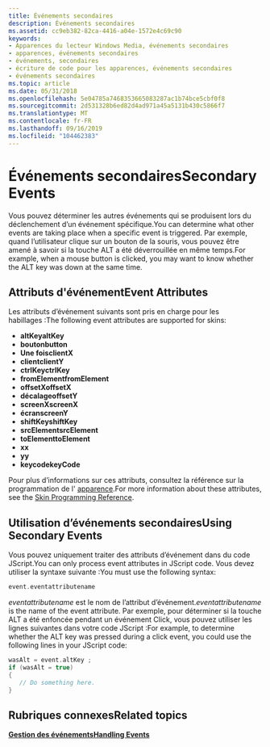 ```yaml
---
title: Événements secondaires
description: Événements secondaires
ms.assetid: cc9eb382-82ca-4416-a04e-1572e4c69c90
keywords:
- Apparences du lecteur Windows Media, événements secondaires
- apparences, événements secondaires
- événements, secondaires
- écriture de code pour les apparences, événements secondaires
- événements secondaires
ms.topic: article
ms.date: 05/31/2018
ms.openlocfilehash: 5e04785a7468353665083287ac1b74bce5cbf0f8
ms.sourcegitcommit: 2d531328b6ed82d4ad971a45a5131b430c5866f7
ms.translationtype: MT
ms.contentlocale: fr-FR
ms.lasthandoff: 09/16/2019
ms.locfileid: "104462383"
---
```

# <a name="secondary-events"></a><span data-ttu-id="fdee4-108">Événements secondaires</span><span class="sxs-lookup"><span data-stu-id="fdee4-108">Secondary Events</span></span>

<span data-ttu-id="fdee4-109">Vous pouvez déterminer les autres événements qui se produisent lors du déclenchement d’un événement spécifique.</span><span class="sxs-lookup"><span data-stu-id="fdee4-109">You can determine what other events are taking place when a specific event is triggered.</span></span> <span data-ttu-id="fdee4-110">Par exemple, quand l’utilisateur clique sur un bouton de la souris, vous pouvez être amené à savoir si la touche ALT a été déverrouillée en même temps.</span><span class="sxs-lookup"><span data-stu-id="fdee4-110">For example, when a mouse button is clicked, you may want to know whether the ALT key was down at the same time.</span></span>

## <a name="event-attributes"></a><span data-ttu-id="fdee4-111">Attributs d'événement</span><span class="sxs-lookup"><span data-stu-id="fdee4-111">Event Attributes</span></span>

<span data-ttu-id="fdee4-112">Les attributs d’événement suivants sont pris en charge pour les habillages :</span><span class="sxs-lookup"><span data-stu-id="fdee4-112">The following event attributes are supported for skins:</span></span>

-   <span data-ttu-id="fdee4-113">**altKey**</span><span class="sxs-lookup"><span data-stu-id="fdee4-113">**altKey**</span></span>
-   <span data-ttu-id="fdee4-114">**bouton**</span><span class="sxs-lookup"><span data-stu-id="fdee4-114">**button**</span></span>
-   <span data-ttu-id="fdee4-115">**Une fois**</span><span class="sxs-lookup"><span data-stu-id="fdee4-115">**clientX**</span></span>
-   <span data-ttu-id="fdee4-116">**client**</span><span class="sxs-lookup"><span data-stu-id="fdee4-116">**clientY**</span></span>
-   <span data-ttu-id="fdee4-117">**ctrlKey**</span><span class="sxs-lookup"><span data-stu-id="fdee4-117">**ctrlKey**</span></span>
-   <span data-ttu-id="fdee4-118">**fromElement**</span><span class="sxs-lookup"><span data-stu-id="fdee4-118">**fromElement**</span></span>
-   <span data-ttu-id="fdee4-119">**offsetX**</span><span class="sxs-lookup"><span data-stu-id="fdee4-119">**offsetX**</span></span>
-   <span data-ttu-id="fdee4-120">**décalage**</span><span class="sxs-lookup"><span data-stu-id="fdee4-120">**offsetY**</span></span>
-   <span data-ttu-id="fdee4-121">**screenX**</span><span class="sxs-lookup"><span data-stu-id="fdee4-121">**screenX**</span></span>
-   <span data-ttu-id="fdee4-122">**écran**</span><span class="sxs-lookup"><span data-stu-id="fdee4-122">**screenY**</span></span>
-   <span data-ttu-id="fdee4-123">**shiftKey**</span><span class="sxs-lookup"><span data-stu-id="fdee4-123">**shiftKey**</span></span>
-   <span data-ttu-id="fdee4-124">**srcElement**</span><span class="sxs-lookup"><span data-stu-id="fdee4-124">**srcElement**</span></span>
-   <span data-ttu-id="fdee4-125">**toElement**</span><span class="sxs-lookup"><span data-stu-id="fdee4-125">**toElement**</span></span>
-   <span data-ttu-id="fdee4-126">**x**</span><span class="sxs-lookup"><span data-stu-id="fdee4-126">**x**</span></span>
-   <span data-ttu-id="fdee4-127">**y**</span><span class="sxs-lookup"><span data-stu-id="fdee4-127">**y**</span></span>
-   <span data-ttu-id="fdee4-128">**keycode**</span><span class="sxs-lookup"><span data-stu-id="fdee4-128">**keyCode**</span></span>

<span data-ttu-id="fdee4-129">Pour plus d’informations sur ces attributs, consultez la référence sur la programmation de l' [apparence](skin-programming-reference.md).</span><span class="sxs-lookup"><span data-stu-id="fdee4-129">For more information about these attributes, see the [Skin Programming Reference](skin-programming-reference.md).</span></span>

## <a name="using-secondary-events"></a><span data-ttu-id="fdee4-130">Utilisation d’événements secondaires</span><span class="sxs-lookup"><span data-stu-id="fdee4-130">Using Secondary Events</span></span>

<span data-ttu-id="fdee4-131">Vous pouvez uniquement traiter des attributs d’événement dans du code JScript.</span><span class="sxs-lookup"><span data-stu-id="fdee4-131">You can only process event attributes in JScript code.</span></span> <span data-ttu-id="fdee4-132">Vous devez utiliser la syntaxe suivante :</span><span class="sxs-lookup"><span data-stu-id="fdee4-132">You must use the following syntax:</span></span>


```C++
event.eventattributename
```



<span data-ttu-id="fdee4-133">*eventattributename* est le nom de l’attribut d’événement.</span><span class="sxs-lookup"><span data-stu-id="fdee4-133">*eventattributename* is the name of the event attribute.</span></span> <span data-ttu-id="fdee4-134">Par exemple, pour déterminer si la touche ALT a été enfoncée pendant un événement Click, vous pouvez utiliser les lignes suivantes dans votre code JScript :</span><span class="sxs-lookup"><span data-stu-id="fdee4-134">For example, to determine whether the ALT key was pressed during a click event, you could use the following lines in your JScript code:</span></span>


```C++
wasAlt = event.altKey ;
if (wasAlt = true)
{
   // Do something here.
}
```



## <a name="related-topics"></a><span data-ttu-id="fdee4-135">Rubriques connexes</span><span class="sxs-lookup"><span data-stu-id="fdee4-135">Related topics</span></span>

<dl> <dt>

[<span data-ttu-id="fdee4-136">**Gestion des événements**</span><span class="sxs-lookup"><span data-stu-id="fdee4-136">**Handling Events**</span></span>](handling-events.md)
</dt> </dl>

 

 




